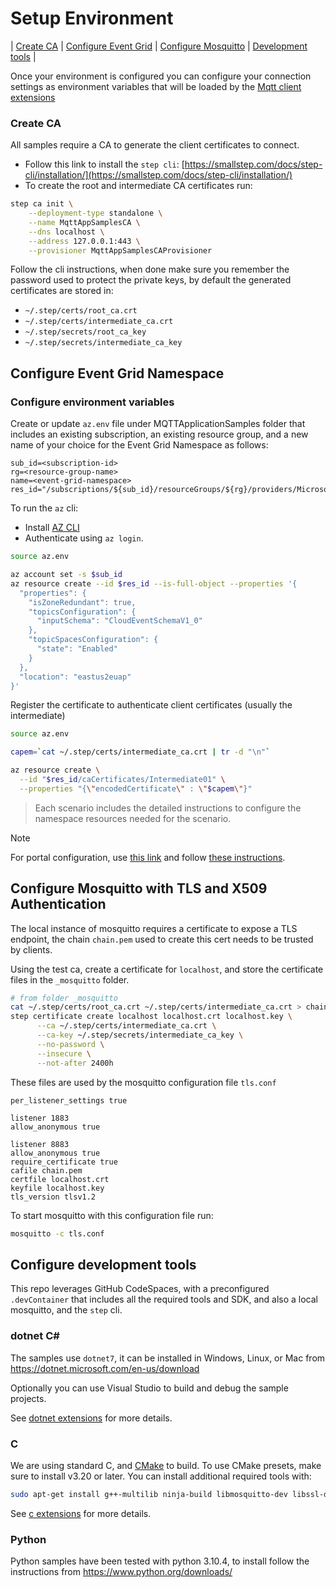 # Setup Environment

| [Create CA](#create-ca) | [Configure Event Grid](#configure-event-grid-namespace) | [Configure Mosquitto](#configure-mosquitto-with-tls-and-x509-authentication) | [Development tools](#configure-development-tools) |

Once your environment is configured you can configure your connection settings as environment variables that will be loaded by the [Mqtt client extensions](./mqttclients/README.md)

### Create CA

All samples require a CA to generate the client certificates to connect.

- Follow this link to install the `step cli`: [https://smallstep.com/docs/step-cli/installation/](https://smallstep.com/docs/step-cli/installation/)
- To create the root and intermediate CA certificates run:

```bash
step ca init \
    --deployment-type standalone \
    --name MqttAppSamplesCA \
    --dns localhost \
    --address 127.0.0.1:443 \
    --provisioner MqttAppSamplesCAProvisioner
```

Follow the cli instructions, when done make sure you remember the password used to protect the private keys, by default the generated certificates are stored in:

- `~/.step/certs/root_ca.crt`
- `~/.step/certs/intermediate_ca.crt`
- `~/.step/secrets/root_ca_key`
- `~/.step/secrets/intermediate_ca_key`

## Configure Event Grid Namespace


### Configure environment variables

Create or update `az.env` file under MQTTApplicationSamples folder that includes an existing subscription, an existing resource group, and a new name of your choice for the Event Grid Namespace as follows:

```text
sub_id=<subscription-id>
rg=<resource-group-name>
name=<event-grid-namespace>
res_id="/subscriptions/${sub_id}/resourceGroups/${rg}/providers/Microsoft.EventGrid/namespaces/${name}"
```

To run the `az` cli:
- Install [AZ CLI](https://learn.microsoft.com/cli/azure/install-azure-cli)
- Authenticate using  `az login`.

```bash
source az.env

az account set -s $sub_id
az resource create --id $res_id --is-full-object --properties '{
  "properties": {
    "isZoneRedundant": true,
    "topicsConfiguration": {
      "inputSchema": "CloudEventSchemaV1_0"
    },
    "topicSpacesConfiguration": {
      "state": "Enabled"
    }
  },
  "location": "eastus2euap"
}'
```

Register the certificate to authenticate client certificates (usually the intermediate)

```bash
source az.env

capem=`cat ~/.step/certs/intermediate_ca.crt | tr -d "\n"`

az resource create \
  --id "$res_id/caCertificates/Intermediate01" \
  --properties "{\"encodedCertificate\" : \"$capem\"}"
```
> Each scenario includes the detailed instructions to configure the namespace resources needed for the scenario.

> [!NOTE]
> For portal configuration, use [this link](https://portal.azure.com/?microsoft_azure_marketplace_ItemHideKey=PubSubNamespace&microsoft_azure_eventgrid_assettypeoptions={"PubSubNamespace":{"options":""}}) and follow [these instructions](https://learn.microsoft.com/en-us/azure/event-grid/mqtt-publish-and-subscribe-portal).

## Configure Mosquitto with TLS and X509 Authentication

The local instance of mosquitto requires a certificate to expose a TLS endpoint, the chain `chain.pem` used to create this cert needs to be trusted by clients.

Using the test ca, create a certificate for `localhost`, and store the certificate files in the `_mosquitto` folder.

```bash
# from folder _mosquitto
cat ~/.step/certs/root_ca.crt ~/.step/certs/intermediate_ca.crt > chain.pem
step certificate create localhost localhost.crt localhost.key \
      --ca ~/.step/certs/intermediate_ca.crt \
      --ca-key ~/.step/secrets/intermediate_ca_key \
      --no-password \
      --insecure \
      --not-after 2400h
```

These files are used by  the mosquitto configuration file `tls.conf`

```text
per_listener_settings true

listener 1883
allow_anonymous true

listener 8883
allow_anonymous true
require_certificate true
cafile chain.pem
certfile localhost.crt
keyfile localhost.key
tls_version tlsv1.2
```

To start mosquitto with this configuration file run:

```bash
mosquitto -c tls.conf
```

## Configure development tools

This repo leverages GitHub CodeSpaces, with a preconfigured `.devContainer` that includes all the required tools and SDK, and also a local mosquitto, and the `step` cli.

### dotnet C#

The samples use `dotnet7`, it can be installed in Windows, Linux, or Mac from https://dotnet.microsoft.com/en-us/download

Optionally you can use Visual Studio to build and debug the sample projects.

See [dotnet extensions](./mqttclients/dotnet/README.md) for more details.


### C

We are using standard C, and [CMake](https://cmake.org/download/) to build. To use CMake presets, make sure to install v3.20 or later. You can install additional required tools with:

```bash
sudo apt-get install g++-multilib ninja-build libmosquitto-dev libssl-dev
```

See [c extensions](./mqttclients/c/README.md) for more details.

### Python

Python samples have been tested with python 3.10.4, to install follow the instructions from https://www.python.org/downloads/ 
